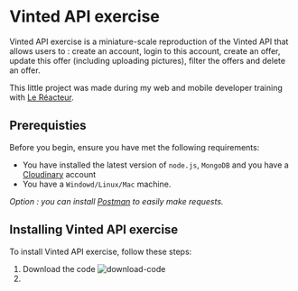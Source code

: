 # Vinted API exercise

Vinted API exercise is a miniature-scale reproduction of the Vinted API that allows users to : create an account, login to this account, create an offer, update this offer (including uploading pictures), filter the offers and delete an offer.

This little project was made during my web and mobile developer training with [Le Réacteur](https://www.lereacteur.io/).

## Prerequisties

Before you begin, ensure you have met the following requirements:
* You have installed the latest version of `node.js`, `MongoDB` and you have a [Cloudinary](https://cloudinary.com/) account 
* You have a `Windowd/Linux/Mac` machine.

*Option : you can install [Postman](https://www.postman.com/) to easily make requests.*

## Installing Vinted API exercise

To install Vinted API exercise, follow these steps:
1. Download the code
![download-code](https://user-images.githubusercontent.com/49198371/119229498-a6624780-bb18-11eb-82ba-48008a112c83.png)
2. 







